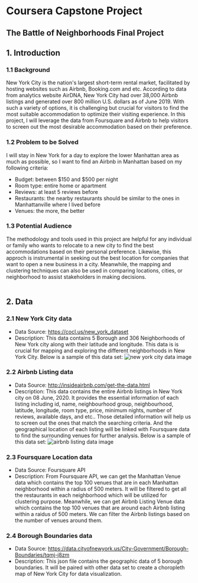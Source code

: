 # **Coursera Capstone Project**
## The Battle of Neighborhoods Final Project


## 1. Introduction
### 1.1 Background
New York City is the nation's largest short-term rental market, facilitated by hosting websites such as Airbnb, Booking.com and etc. According to data from analytics website AirDNA, New York City had over 38,000 Airbnb listings and generated over 800 million U.S. dollars as of June 2019. With such a variety of options, it is challenging but crucial for visitors to find the most suitable accommodation to optimize their visiting experience. In this project, I will leverage the data from Foursquare and Airbnb to help visitors to screen out the most desirable accommodation based on their preference.
### 1.2 Problem to be Solved
I will stay in New York for a day to explore the lower Manhattan area as much as possible, so I want to find an Airbnb in Manhattan based on my following criteria: 
+ Budget: between $150 and $500 per night
+ Room type: entire home or apartment
+ Reviews: at least 5 reviews before
+ Restaurants: the nearby restaurants should be similar to the ones in Manhattanville where I lived before
+ Venues: the more, the better
### 1.3 Potential Audience
The methodology and tools used in this project are helpful for any individual or family who wants to relocate to a new city to find the best accommodations based on their personal preference. Likewise, this approch is instrumental in seeking out the best location for companies that want to open a new business in a city. Meanwhile, the mapping and clustering techniques can also be used in comparing locations, cities, or neighborhood to assist stakeholders in making decisions.<br><br>

## 2. Data
### 2.1 New York City data
+ Data Source: https://cocl.us/new_york_dataset
+ Description: This data contains 5 Borough and 306 Neighborhoods of New York city along with their latitude and longitude. This data is is crucial for mapping and exploring the different neighborhoods in New York City. Below is a sample of this data set:
![new york city data image](https://user-images.githubusercontent.com/67845270/87205315-27379c80-c2d5-11ea-8979-85e09f13e017.png)

### 2.2 Airbnb Listing data
+ Data Source: http://insideairbnb.com/get-the-data.html
+ Description: This data contains the entire Airbnb listings in New York city on 08 June, 2020. It provides the essential information of each listing including id, name, neighbourhood group, neighbourhood, latitude, longitude, room type, price, minimum nights, number of reviews, available days, and etc.. Those detailed information will help us to screen out the ones that match the searching criteria. And the geographical location of each listing will be linked with Foursquare data to find the surrounding venues for further analysis. Below is a sample of this data set:
![airbnb listing data image](https://user-images.githubusercontent.com/67845270/87207075-05401900-c2d9-11ea-9a94-6783b50bed37.png)

### 2.3 Foursquare Location data
+ Data Source: Foursquare API
+ Description: From Foursquare API, we can get the Manhattan Venue data which contains the top 100 venues that are in each Manhattan neighborhood within a radius of 500 meters. It will be filtered to get all the restaurants in each neighborhood which will be utilized for clustering purpose. Meanwhile, we can get Airbnb Listing Venue data which contains the top 100 venues that are around each Airbnb listing within a raidus of 500 meters. We can filter the Airbnb listings based on the number of venues around them.

### 2.4 Borough Boundaries data
+ Data Source: https://data.cityofnewyork.us/City-Government/Borough-Boundaries/tqmj-j8zm
+ Description: This json file contains the geographic data of 5 borough boundaries. It will be paired with other data set to create a choropleth map of New York City for data visualization.

